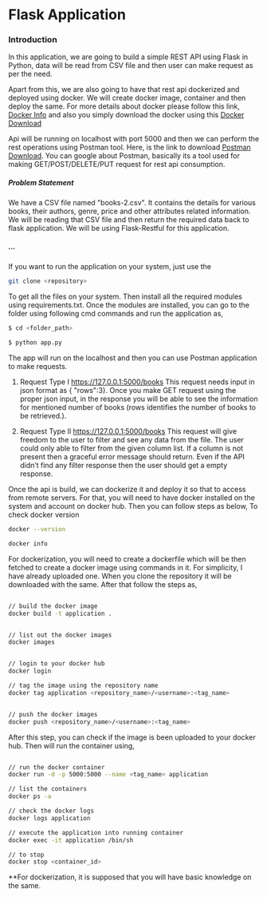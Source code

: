 # Flask Application



### Introduction
In this application, we are going to build a simple REST API using Flask in Python, data will be read from CSV file and then user can make request as per the need. 

Apart from this, we are also going to have that rest api dockerized and deployed using docker. We will create docker image, container and then deploy the same. For more details about docker please follow this link, [Docker Info](https://docs.docker.com/compose/gettingstarted/) and also you simply download the docker using this [Docker Download](https://www.docker.com/products/docker-desktop)

Api will be running on localhost with port 5000 and then we can perform the rest operations using Postman tool. Here, is the link to download [Postman Download](https://www.postman.com/downloads/). You can google about Postman, basically its a tool used for making GET/POST/DELETE/PUT request for rest api consumption. 


##### Problem Statement
We have a CSV file named "books-2.csv". It contains the details for various books, their authors, genre, price and other attributes related information. We will be reading that CSV file and then return the required data back to flask application. We will be using Flask-Restful for this application. 


##### ...
If you want to run the application on your system, just use the 
```bash
git clone <repository>
```
To get all the files on your system. Then install all the required modules using requirements.txt. 
Once the modules are installed, you can go to the folder using following cmd commands and run the application as,
```bash
$ cd <folder_path>

$ python app.py
```

The app will run on the localhost and then you can use Postman application to make requests.
1. Request Type I
https://127.0.0.1:5000/books
This request needs input in json format as { "rows":3}. Once you make GET request using the proper json input, in the response you will be able to see the information for mentioned number of books (rows identifies the number of books to be retrieved.).

2. Request Type II
https://127.0.0.1:5000/books
This request will give freedom to the user to filter and see any data from the file. The user could only able to filter from the given column list. If a column is not present then a graceful error message should return. Even if the API didn’t find any filter response then the user should get a empty response.


Once the api is build, we can dockerize it and deploy it so that to access from remote servers. For that, you will need to have docker installed on the system and account on docker hub. Then you can follow steps as below,
To check docker version
```bash
docker --version

docker info
```

For dockerization, you will need to create a dockerfile which will be then fetched to create a docker image using commands in it. For simplicity, I have already uploaded one. When you clone the repository it will be downloaded with the same. After that follow the steps as,

```bash

// build the docker image
docker build -t application .


// list out the docker images
docker images


// login to your docker hub
docker login

// tag the image using the repository name
docker tag application <repository_name>/<username>:<tag_name>


// push the docker images
docker push <repository_name>/<username>:<tag_name>
```

After this step, you can check if the image is been uploaded to your docker hub.
Then will run the container using,
```bash

// run the docker container
docker run -d -p 5000:5000 --name <tag_name> application

// list the containers
docker ps -a

// check the docker logs
docker logs application

// execute the application into running container
docker exec -it application /bin/sh

// to stop
docker stop <container_id>
```
**For dockerization, it is supposed that you will have basic knowledge on the same.
